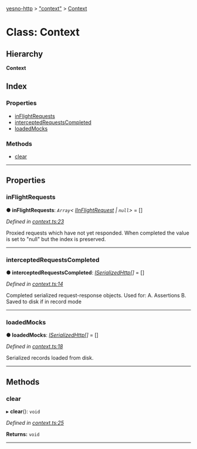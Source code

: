 [yesno-http](../README.md) > ["context"](../modules/_context_.md) > [Context](../classes/_context_.context.md)

# Class: Context

## Hierarchy

**Context**

## Index

### Properties

* [inFlightRequests](_context_.context.md#inflightrequests)
* [interceptedRequestsCompleted](_context_.context.md#interceptedrequestscompleted)
* [loadedMocks](_context_.context.md#loadedmocks)

### Methods

* [clear](_context_.context.md#clear)

---

## Properties

<a id="inflightrequests"></a>

###  inFlightRequests

**● inFlightRequests**: *`Array`< [IInFlightRequest](../interfaces/_context_.iinflightrequest.md) &#124; `null`>* =  []

*Defined in [context.ts:23](https://github.com/FormidableLabs/yesno/blob/acc9f7a/src/context.ts#L23)*

Proxied requests which have not yet responded. When completed the value is set to "null" but the index is preserved.

___
<a id="interceptedrequestscompleted"></a>

###  interceptedRequestsCompleted

**● interceptedRequestsCompleted**: *[ISerializedHttp](../interfaces/_http_serializer_.iserializedhttp.md)[]* =  []

*Defined in [context.ts:14](https://github.com/FormidableLabs/yesno/blob/acc9f7a/src/context.ts#L14)*

Completed serialized request-response objects. Used for: A. Assertions B. Saved to disk if in record mode

___
<a id="loadedmocks"></a>

###  loadedMocks

**● loadedMocks**: *[ISerializedHttp](../interfaces/_http_serializer_.iserializedhttp.md)[]* =  []

*Defined in [context.ts:18](https://github.com/FormidableLabs/yesno/blob/acc9f7a/src/context.ts#L18)*

Serialized records loaded from disk.

___

## Methods

<a id="clear"></a>

###  clear

▸ **clear**(): `void`

*Defined in [context.ts:25](https://github.com/FormidableLabs/yesno/blob/acc9f7a/src/context.ts#L25)*

**Returns:** `void`

___

